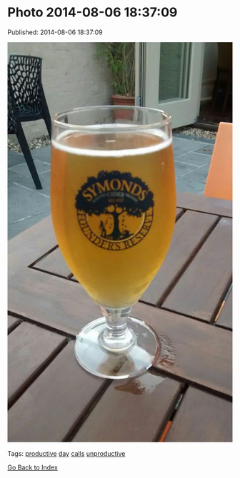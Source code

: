 
# Photo 2014-08-06 18:37:09

Published: 2014-08-06 18:37:09

![](93988879227-0.jpg)

Tags: [productive](tag-productive.md) [day](tag-day.md) [calls](tag-calls.md) [unproductive](tag-unproductive.md)

[Go Back to Index](index.md)
